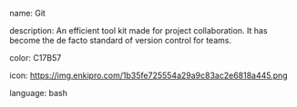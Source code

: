 name: Git

description: An efficient tool kit made for project collaboration. It has become the de facto standard of version control for teams.

color: C17B57

icon: https://img.enkipro.com/1b35fe725554a29a9c83ac2e6818a445.png

language: bash
